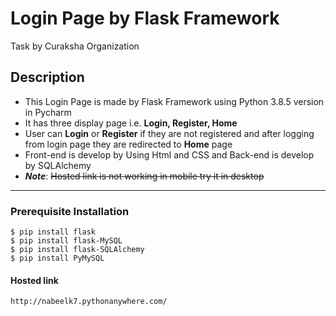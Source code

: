 # Login Page by Flask Framework
Task by Curaksha Organization 
## Description
- This Login Page is made by Flask Framework using Python 3.8.5 version in Pycharm
- It has three display page i.e. **Login, Register, Home**
- User can **Login** or **Register** if they are not registered and after logging from login page they are redirected to **Home** page 
- Front-end is develop by Using Html and CSS and Back-end is develop by SQLAlchemy
- ***Note***: ~~Hosted link is not working in mobile try it in desktop~~
---
### Prerequisite Installation
```
$ pip install flask
$ pip install flask-MySQL
$ pip install flask-SQLAlchemy
$ pip install PyMySQL
```
#### Hosted link
```
http://nabeelk7.pythonanywhere.com/
```
